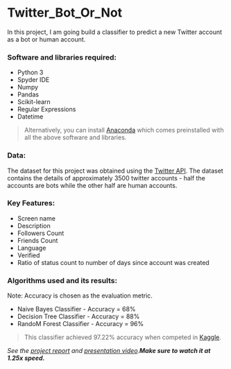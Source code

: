 # Twitter_Bot_Or_Not

In this project, I am going build a classifier to predict a new Twitter account as a bot or human account.

### Software and libraries required:

  * Python 3
  * Spyder IDE
  * Numpy
  * Pandas
  * Scikit-learn
  * Regular Expressions
  * Datetime

> Alternatively, you can install [Anaconda](https://www.anaconda.com/download/) which comes preinstalled with all the above software and libraries.

### Data:

The dataset for this project was obtained using the [Twitter API](https://developer.twitter.com/). The dataset contains the details of approximately 3500 twitter accounts - half the accounts are bots while the other half are human accounts.

### Key Features:

  * Screen name
  * Description
  * Followers Count
  * Friends Count
  * Language
  * Verified
  * Ratio of status count to number of days since account was created

### Algorithms used and its results:

Note: Accuracy is chosen as the evaluation metric.

  + Naive Bayes Classifier - Accuracy = 68%
  + Decision Tree Classifier - Accuracy = 88%
  + RandoM Forest Classifier - Accuracy = 96%

> This classifier achieved 97.22% accuracy when competed in [Kaggle](https://www.kaggle.com/c/twitter-bot-classification/leaderboard).

*See the [project report](https://github.com/VamsiMohanRamineedi/Twitter_Bot_Or_Not/blob/master/Project_Report.pdf) and [presentation video](https://www.youtube.com/watch?v=aK4DKJyitcA&feature=youtu.be).***_Make sure to watch it at 1.25x speed._**

